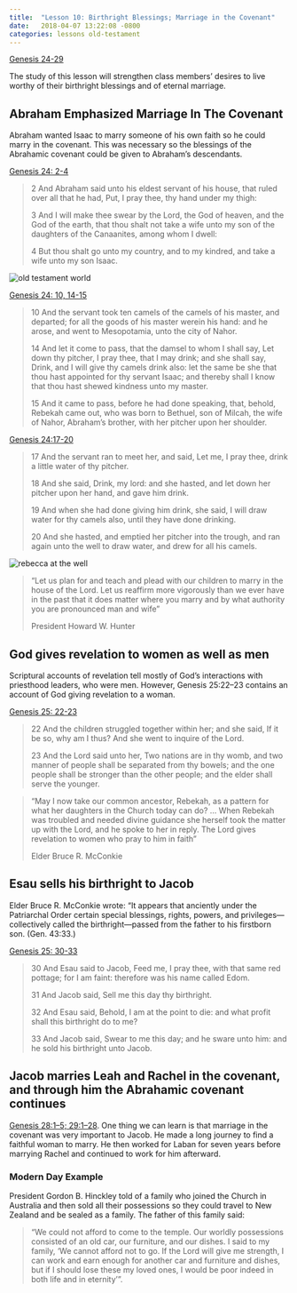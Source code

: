 ```yaml
---
title:  "Lesson 10: Birthright Blessings; Marriage in the Covenant"
date:   2018-04-07 13:22:08 -0800
categories: lessons old-testament
---
```


[Genesis 24-29](https://www.lds.org/scriptures/ot/gen/24?lang=eng#0)

The study of this lesson will strengthen class members’ desires to live worthy of their birthright blessings and of eternal marriage.


## Abraham Emphasized Marriage In The Covenant

Abraham wanted Isaac to marry someone of his own faith so he could marry in the covenant. This was necessary so the blessings of the Abrahamic covenant could be given to Abraham’s descendants.

[Genesis 24: 2-4](https://www.lds.org/scriptures/ot/gen/24.2-4?lang=eng#2)
>2 And Abraham said unto his eldest servant of his house, that ruled over all that he had, Put, I pray thee, thy hand under my thigh:
>
>3 And I will make thee swear by the Lord, the God of heaven, and the God of the earth, that thou shalt not take a wife unto my son of the daughters of the Canaanites, among whom I dwell:
>
>4 But thou shalt go unto my country, and to my kindred, and take a wife unto my son Isaac.


![old testament world](https://broadcast.lds.org/crowdsource/mobile/images/1506018/0d5e39f7c8664b75b445db9eeae1c2a9/2469x1755.png)

[Genesis 24: 10, 14-15](https://www.lds.org/scriptures/ot/gen/24.10%2C14-15?lang=eng#10)
>10 And the servant took ten camels of the camels of his master, and departed; for all the goods of his master werein his hand: and he arose, and went to Mesopotamia, unto the city of Nahor.
>
>14 And let it come to pass, that the damsel to whom I shall say, Let down thy pitcher, I pray thee, that I may drink; and she shall say, Drink, and I will give thy camels drink also: let the same be she that thou hast appointed for thy servant Isaac; and thereby shall I know that thou hast shewed kindness unto my master.
>
>15 And it came to pass, before he had done speaking, that, behold, Rebekah came out, who was born to Bethuel, son of Milcah, the wife of Nahor, Abraham’s brother, with her pitcher upon her shoulder.

[Genesis 24:17-20](https://www.lds.org/scriptures/ot/gen/24.17-20?lang=eng#17)
>17 And the servant ran to meet her, and said, Let me, I pray thee, drink a little water of thy pitcher.
>
>18 And she said, Drink, my lord: and she hasted, and let down her pitcher upon her hand, and gave him drink.
>
>19 And when she had done giving him drink, she said, I will draw water for thy camels also, until they have done drinking.
>
>20 And she hasted, and emptied her pitcher into the trough, and ran again unto the well to draw water, and drew for all his camels.

![rebecca at the well](https://media.ldscdn.org/images/media-library/gospel-art/old-testament/rebekah-at-the-well-39477-print.jpg)

>“Let us plan for and teach and plead with our children to marry in the house of the Lord. Let us reaffirm more vigorously than we ever have in the past that it does matter where you marry and by what authority you are pronounced man and wife”
>
>President Howard W. Hunter


## God gives revelation to women as well as men

Scriptural accounts of revelation tell mostly of God’s interactions with priesthood leaders, who were men. However, Genesis 25:22–23 contains an account of God giving revelation to a woman.

[Genesis 25: 22-23](https://www.lds.org/scriptures/ot/gen/25.22-23?lang=eng#22)
>22 And the children struggled together within her; and she said, If it be so, why am I thus? And she went to inquire of the Lord.
>
>23 And the Lord said unto her, Two nations are in thy womb, and two manner of people shall be separated from thy bowels; and the one people shall be stronger than the other people; and the elder shall serve the younger.


>“May I now take our common ancestor, Rebekah, as a pattern for what her daughters in the Church today can do? … When Rebekah was troubled and needed divine guidance she herself took the matter up with the Lord, and he spoke to her in reply. The Lord gives revelation to women who pray to him in faith”
>
>Elder Bruce R. McConkie


## Esau sells his birthright to Jacob

Elder Bruce R. McConkie wrote: “It appears that anciently under the Patriarchal Order certain special blessings, rights, powers, and privileges—collectively called the birthright—passed from the father to his firstborn son. (Gen. 43:33.)

[Genesis 25: 30-33](https://www.lds.org/scriptures/ot/gen/25.30-33?lang=eng#30)
>30 And Esau said to Jacob, Feed me, I pray thee, with that same red pottage; for I am faint: therefore was his name called Edom.
>
>31 And Jacob said, Sell me this day thy birthright.
> 
>32 And Esau said, Behold, I am at the point to die: and what profit shall this birthright do to me?
> 
>33 And Jacob said, Swear to me this day; and he sware unto him: and he sold his birthright unto Jacob.


## Jacob marries Leah and Rachel in the covenant, and through him the Abrahamic covenant continues

[Genesis 28:1–5; 29:1–28](https://www.lds.org/scriptures/ot/gen/28.1-5?lang=eng#1). One thing we can learn is that marriage in the covenant was very important to Jacob. He made a long journey to find a faithful woman to marry. He then worked for Laban for seven years before marrying Rachel and continued to work for him afterward.

### Modern Day Example

President Gordon B. Hinckley told of a family who joined the Church in Australia and then sold all their possessions so they could travel to New Zealand and be sealed as a family. The father of this family said: 
>“We could not afford to come to the temple. Our worldly possessions consisted of an old car, our furniture, and our dishes. I said to my family, ‘We cannot afford not to go. If the Lord will give me strength, I can work and earn enough for another car and furniture and dishes, but if I should lose these my loved ones, I would be poor indeed in both life and in eternity’”.


